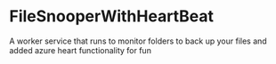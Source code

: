 # FileSnooperWithHeartBeat
A worker service that runs to monitor folders to back up your files and added azure heart functionality for fun
